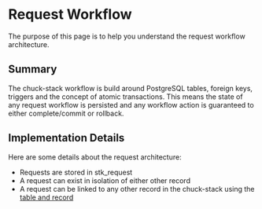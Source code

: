 # Request Workflow

The purpose of this page is to help you understand the request workflow architecture.

## Summary

The chuck-stack workflow is build around PostgreSQL tables, foreign keys, triggers and the concept of atomic transactions. This means the state of any request workflow is persisted and any workflow action is guaranteed to either complete/commit or rollback.

## Implementation Details

Here are some details about the request architecture:

- Requests are stored in stk_request
- A request can exist in isolation of either other record
- A request can be linked to any other record in the chuck-stack using the [table and record](./table-record-convention.md#linking-convention)
